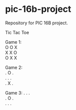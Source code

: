 # pic-16b-project
Repository for PIC 16B project. 

Tic Tac Toe

Game 1:  
O O X  
X X O  
O X X  

Game 2:  
. O .  
. . .  
. X .  

Game 3: 
. . .  
. O .  
. . . 
